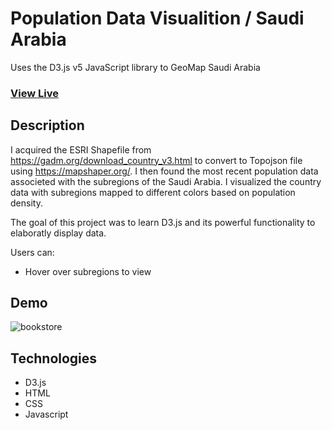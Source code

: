 # Population Data Visualition / Saudi Arabia

Uses the D3.js v5 JavaScript library to GeoMap Saudi Arabia

### [View Live](http://www.unofficialbookstore.com/)

## Description

I acquired the ESRI Shapefile from https://gadm.org/download_country_v3.html to convert to Topojson file using https://mapshaper.org/. I then found the most recent population data associeted with the subregions of the Saudi Arabia. I visualized the country data with subregions mapped to different colors based on population density. 

The goal of this project was to learn D3.js and its powerful functionality to elaboratly display data.

Users can:
  - Hover over subregions to view 

## Demo

![bookstore](https://user-images.githubusercontent.com/46305741/96518493-e29a9600-121f-11eb-8333-ce5dca23824d.gif)



## Technologies

- D3.js
- HTML
- CSS
- Javascript
